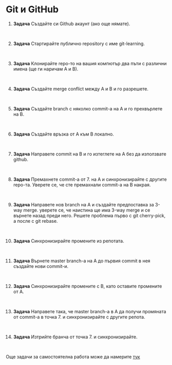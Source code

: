 ﻿# Git и GitHub

1. **Задача**  Създайте си Github акаунт (ако още нямате).

<br>

2. **Задача** Стартирайте публично repository с име git-learning.

<br>

3. **Задача** Клонирайте repo-то на вашия компютър два пъти с различни имена (ще ги наричам A и В).

<br>

4. **Задача** Създайте merge conflict между А и В и го разрешете.

<br>

5. **Задача** Създайте branch с няколко commit-а на А и го прехвърлете на В.

<br>

6. **Задача** Създайте връзка от А към В локално.

<br>

7. **Задача** Направете commit на В и го изтеглете на А без да използвате github.

<br>

8. **Задача** Премахнете commit-a от 7. на A и синхронизирайте с другите repo-та. Уверете се, че сте премахнали commit-a на B накрая.

<br>
    
9. **Задача** Направете нов branch на А и създайте предпоставка за 3-way merge. уверете се, че наистина ще има 3-way merge и се върнете назад преди него. Решете проблема първо с git cherry-pick, а после с git rebase.

<br>

10. **Задача** Синхронизирайте промените из репотата.

<br>

11. **Задача** Върнете master branch-a на А до първия commit в нея създайте нови commit-и.

<br>

12. **Задача** Синхронизирайте промените с В, като оставите промените от А.

<br>

13. **Задача** Направете така, че master branch-а в А да получи промяната от commit-а в точка 7. и синхронизирайте с другите репота.

<br>

14. **Задача** Изтрийте бранча от точка 7. и синхронизирайте.

<br>

Още задачи за самостоятелна работа може да намерите [тук](https://learngitbranching.js.org/)


